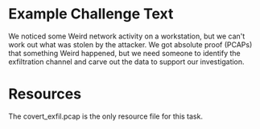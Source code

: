 # Example Challenge Text

We noticed some Weird network activity on a workstation, but we can't work out
what was stolen by the attacker. We got absolute proof (PCAPs) that something 
Weird happened, but we need someone to identify the exfiltration channel and
carve out the data to support our investigation.

# Resources

The covert_exfil.pcap is the only resource file for this task. 

